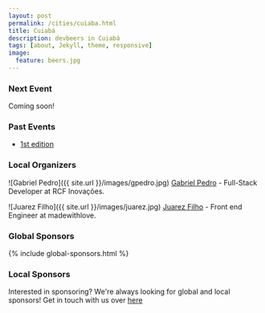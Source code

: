 ```yaml
---
layout: post
permalink: /cities/cuiaba.html
title: Cuiabá
description: devbeers in Cuiabá
tags: [about, Jekyll, theme, responsive]
image:
  feature: beers.jpg
---
```


### Next Event
Coming soon!

### Past Events
* <a href="http://www.eventick.com.br/devbeers-cba-01" target="_blank">1st edition</a>

### Local Organizers
![Gabriel Pedro]({{ site.url }}/images/gpedro.jpg)
<a href="https://twitter.com/gpedro_" target="_blank">Gabriel Pedro</a> - Full-Stack Developer at RCF Inovações.

![Juarez Filho]({{ site.url }}/images/juarez.jpg)
<a href="https://twitter.com/juarezpaf" target="_blank">Juarez Filho</a> - Front end Engineer at madewithlove.

### Global Sponsors
{% include global-sponsors.html %}

### Local Sponsors

Interested in sponsoring? We're always looking for global and local sponsors! Get in touch with us over [here](mailto:contact@devbeers.io)

